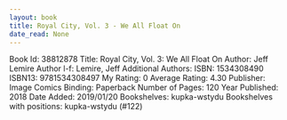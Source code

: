 ```yaml
---
layout: book
title: Royal City, Vol. 3 - We All Float On
date_read: None
---
```


Book Id: 38812878
Title: Royal City, Vol. 3: We All Float On
Author: Jeff Lemire
Author l-f: Lemire, Jeff
Additional Authors: 
ISBN: 1534308490
ISBN13: 9781534308497
My Rating: 0
Average Rating: 4.30
Publisher: Image Comics
Binding: Paperback
Number of Pages: 120
Year Published: 2018
Date Added: 2019/01/20
Bookshelves: kupka-wstydu
Bookshelves with positions: kupka-wstydu (#122)

